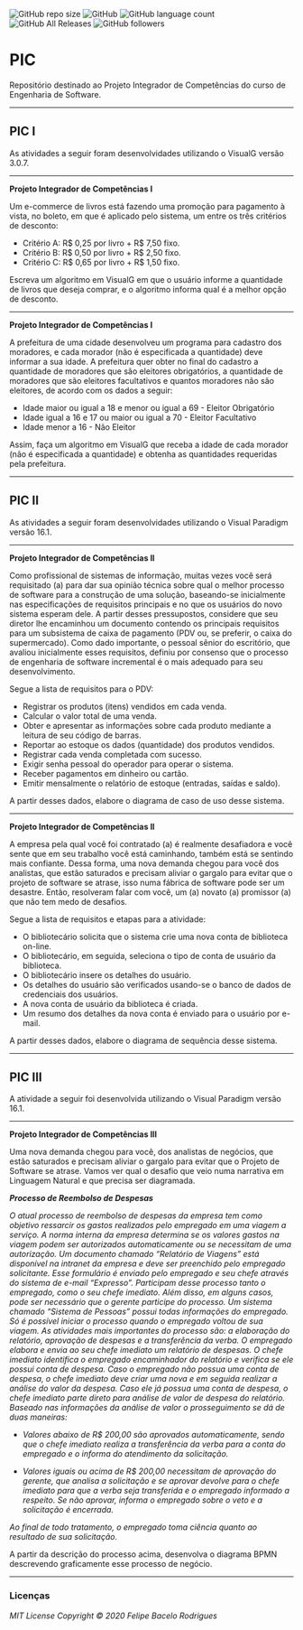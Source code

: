 ![GitHub repo size](https://img.shields.io/github/repo-size/felipebacelo/PIC?style=for-the-badge)
![GitHub](https://img.shields.io/github/license/felipebacelo/PIC?style=for-the-badge)
![GitHub language count](https://img.shields.io/github/languages/count/felipebacelo/PIC?style=for-the-badge)
![GitHub All Releases](https://img.shields.io/github/downloads/felipebacelo/PIC/total?style=for-the-badge)
![GitHub followers](https://img.shields.io/github/followers/felipebacelo?style=for-the-badge)

# PIC
Repositório destinado ao Projeto Integrador de Competências do curso de Engenharia de Software.
***

## PIC I

As atividades a seguir foram desenvolvidades utilizando o VisualG versão 3.0.7.
***
__Projeto Integrador de Competências I__

Um e-commerce de livros está fazendo uma promoção para pagamento à vista, no boleto, em que é aplicado pelo sistema, um entre os três critérios de desconto:

* Critério A: R$ 0,25 por livro + R$ 7,50 fixo.
* Critério B: R$ 0,50 por livro + R$ 2,50 fixo.
* Critério C: R$ 0,65 por livro + R$ 1,50 fixo.

Escreva um algoritmo em VisualG em que o usuário informe a quantidade de livros que deseja comprar, e o algoritmo informa qual é a melhor opção de desconto.
***
__Projeto Integrador de Competências I__

A prefeitura de uma cidade desenvolveu um programa para cadastro dos moradores, e cada morador (não é especificada a quantidade) deve informar a sua idade. A prefeitura quer obter no final do cadastro a quantidade de moradores que são eleitores obrigatórios, a quantidade de moradores que são eleitores facultativos e quantos moradores não são eleitores, de acordo com os dados a seguir:

* Idade maior ou igual a 18 e menor ou igual a 69 - Eleitor Obrigatório
* Idade igual a 16 e 17 ou maior ou igual a 70 - Eleitor Facultativo
* Idade menor a 16 - Não Eleitor

Assim, faça um algoritmo em VisualG que receba a idade de cada morador (não é especificada a quantidade) e obtenha as quantidades requeridas pela prefeitura.
***

## PIC II
As atividades a seguir foram desenvolvidades utilizando o Visual Paradigm versão 16.1.
***
__Projeto Integrador de Competências II__

Como profissional de sistemas de informação, muitas vezes você será requisitado (a) para dar sua opinião técnica sobre qual o melhor processo de software para a construção de uma solução, baseando-se inicialmente nas especificações de requisitos principais e no que os usuários do novo sistema esperam dele. A partir desses pressupostos, considere que seu diretor lhe encaminhou um documento contendo os principais requisitos para um subsistema de caixa de pagamento (PDV ou, se preferir, o caixa do supermercado). Como dado importante, o pessoal sênior do escritório, que avaliou inicialmente esses requisitos, definiu por consenso que o processo de engenharia de software incremental é o mais adequado para seu desenvolvimento.

Segue a lista de requisitos para o PDV:

* Registrar os produtos (itens) vendidos em cada venda.
* Calcular o valor total de uma venda.
* Obter e apresentar as informações sobre cada produto mediante a leitura de seu código de barras.
* Reportar ao estoque os dados (quantidade) dos produtos vendidos.
* Registrar cada venda completada com sucesso.
* Exigir senha pessoal do operador para operar o sistema.
* Receber pagamentos em dinheiro ou cartão.
* Emitir mensalmente o relatório de estoque (entradas, saídas e saldo).

A partir desses dados, elabore o diagrama de caso de uso desse sistema.
***
__Projeto Integrador de Competências II__

A empresa pela qual você foi contratado (a) é realmente desafiadora e você sente que em seu trabalho você está caminhando, também está se sentindo mais confiante.
Dessa forma, uma nova demanda chegou para você dos analistas, que estão saturados e precisam aliviar o gargalo para evitar que o projeto de software se atrase, isso numa fábrica de software pode ser um desastre. Então, resolveram falar com você, um (a) novato (a) promissor (a) que não tem medo de desafios.

Segue a lista de requisitos e etapas para a atividade:

* O bibliotecário solicita que o sistema crie uma nova conta de biblioteca on-line.
* O bibliotecário, em seguida, seleciona o tipo de conta de usuário da biblioteca.
* O bibliotecário insere os detalhes do usuário.
* Os detalhes do usuário são verificados usando-se o banco de dados de credenciais dos usuários.
* A nova conta de usuário da biblioteca é criada.
* Um resumo dos detalhes da nova conta é enviado para o usuário por e-mail.

A partir desses dados, elabore o diagrama de sequência desse sistema.
***

## PIC III
A atividade a seguir foi desenvolvida utilizando o Visual Paradigm versão 16.1.
***
__Projeto Integrador de Competências III__

Uma nova demanda chegou para você, dos analistas de negócios, que estão saturados e precisam aliviar o gargalo para evitar que o Projeto de Software se atrase.
Vamos ver qual o desafio que veio numa narrativa em Linguagem Natural e que precisa ser diagramada.

___Processo de Reembolso de Despesas___

_O atual processo de reembolso de despesas da empresa tem como objetivo ressarcir os gastos realizados pelo empregado em uma viagem a serviço. A norma interna da empresa determina se os valores gastos na viagem podem ser autorizados automaticamente ou se necessitam de uma autorização. Um documento chamado “Relatório de Viagens” está disponível na intranet da empresa e deve ser preenchido pelo empregado solicitante. Esse formulário é enviado pelo empregado e seu chefe através do sistema de e-mail “Expresso”.
Participam desse processo tanto o empregado, como o seu chefe imediato. Além disso, em alguns casos, pode ser necessário que o gerente participe do processo. Um sistema chamado “Sistema de Pessoas” possui todas informações do empregado. Só é possível iniciar o processo quando o empregado voltou de sua viagem. As atividades mais importantes do processo são: a elaboração do relatório, aprovação de despesas e a transferência da verba.
O empregado elabora e envia ao seu chefe imediato um relatório de despesas. O chefe imediato identifica o empregado encaminhador do relatório e verifica se ele possui conta de despesa. Caso o empregado não possua uma conta de despesa, o chefe imediato deve criar uma nova e em seguida realizar a análise do valor da despesa. Caso ele já possua uma conta de despesa, o chefe imediato parte direto para análise de valor de despesa do relatório. Baseado nas informações da análise de valor o prosseguimento se dá de duas maneiras:_

* _Valores abaixo de R$ 200,00 são aprovados automaticamente, sendo que o chefe imediato realiza a transferência da verba para a conta do empregado e o informa do atendimento da solicitação._

* _Valores iguais ou acima de R$ 200,00 necessitam de aprovação do gerente, que analisa a solicitação e se aprovar devolve para o chefe imediato para que a verba seja transferida e o empregado informado a respeito. Se não aprovar, informa o empregado sobre o veto e a solicitação é encerrada._

_Ao final de todo tratamento, o empregado toma ciência quanto ao resultado de sua solicitação._

A partir da descrição do processo acima, desenvolva o diagrama BPMN descrevendo graficamente esse processo de negócio.

***

### Licenças

_MIT License_
_Copyright   ©   2020 Felipe Bacelo Rodrigues_
